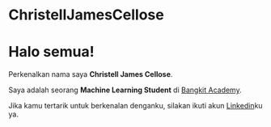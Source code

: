 # ChristellJamesCellose
# Halo semua! 

Perkenalkan nama saya **Christell James Cellose**.

Saya adalah seorang **Machine Learning Student** di [Bangkit Academy](https://grow.google/intl/id_id/bangkit/).

Jika kamu tertarik untuk berkenalan denganku, silakan ikuti akun [Linkedin](https://www.linkedin.com/in/christell-james-cellose/)ku ya.
